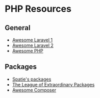 # PHP Resources

## General

* [Awesome Laravel 1](github.com/TimothyDJones/awesome-laravel)
* [Awesome Laravel 2](https://github.com/chiraggude/awesome-laravel)
* [Awesome PHP](https://github.com/ziadoz/awesome-php)

## Packages

* [Spatie's packages](https://spatie.be/en/opensource/laravel)
* [The League of Extraordinary Packages](https://thephpleague.com/)
* [Awesome Composer](https://github.com/jakoch/awesome-composer)
[]()
[]()
[]()
